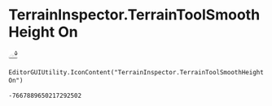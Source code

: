 # TerrainInspector.TerrainToolSmoothHeight On
![](/img/TerrainInspector.TerrainToolSmoothHeight%20On.png)

``` CSharp
EditorGUIUtility.IconContent("TerrainInspector.TerrainToolSmoothHeight On")
```
```
-7667889650217292502
```
